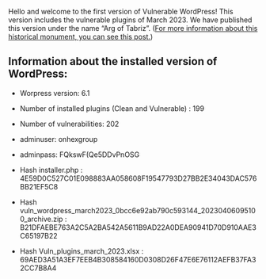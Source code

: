 Hello and welcome to the first version of Vulnerable WordPress!
This version includes the vulnerable plugins of March 2023.
We have published this version under the name “Arg of Tabriz”. ([For more information about this historical monument, you can see this post.](https://en.wikipedia.org/wiki/Arg_of_Tabriz))

## Information about the installed version of WordPress:

- Worpress version: 6.1
- Number of installed plugins (Clean and Vulnerable) : 199 
- Number of vulnerabilities: 202
- adminuser: onhexgroup
- adminpass: FQkswF(Qe5DDvPnOSG

- Hash installer.php : 4E59D0C527C01E098883AA058608F19547793D27BB2E34043DAC576BB21EF5C8
- Hash vuln_wordpress_march2023_0bcc6e92ab790c593144_20230406095100_archive.zip : B21DFAEBE763A2C5A2BA542A5611B9AD22A0DEA90941D70D910AAE3C65197B22
- Hash Vuln_plugins_march_2023.xlsx : 69AED3A51A3EF7EEB4B308584160D0308D26F47E6E76112AEFB37FA32CC7B8A4
